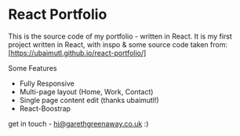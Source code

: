 # React Portfolio

This is the source code of my portfolio - written in React. It is my first project written in React, with inspo & some source code taken from:
[https://ubaimutl.github.io/react-portfolio/]

Some Features
- Fully Responsive
- Multi-page layout (Home, Work, Contact)
- Single page content edit (thanks ubaimutl!)
- React-Boostrap

get in touch - hi@garethgreenaway.co.uk :)
